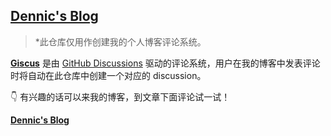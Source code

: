 ## [Dennic's Blog][blog]

>*此仓库仅用作创建我的个人博客评论系统。

**[Giscus][giscus]** 是由 [GitHub Discussions][discussions] 驱动的评论系统，用户在我的博客中发表评论时将自动在此仓库中创建一个对应的 discussion。

👇 有兴趣的话可以来我的博客，到文章下面评论试一试！

**[Dennic's Blog][blog]**

[giscus]: https://giscus.app/zh-CN
[discussions]: https://docs.github.com/en/discussions
[blog]: https://blog.dennic365.com/
